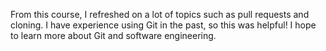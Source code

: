 From this course, I refreshed on a lot of topics such as pull requests and cloning. I have experience using Git in the past, so this was helpful! I hope to learn more about Git and software engineering.
